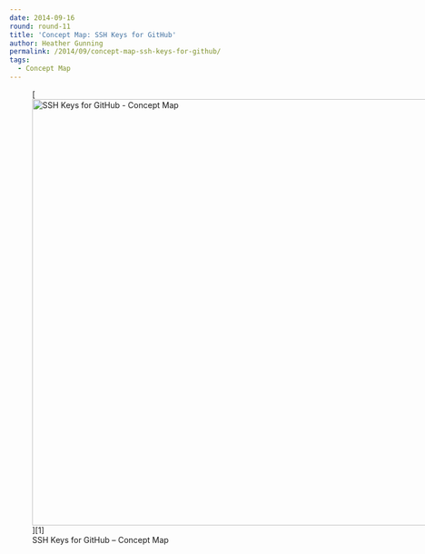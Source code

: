```yaml
---
date: 2014-09-16
round: round-11
title: 'Concept Map: SSH Keys for GitHub'
author: Heather Gunning
permalink: /2014/09/concept-map-ssh-keys-for-github/
tags:
  - Concept Map
---
```

<figure id="attachment_8689" style="width: 707px;" class="wp-caption alignnone">[<img class="size-large wp-image-8689" alt="SSH Keys for GitHub - Concept Map" src="http://teaching.software-carpentry.org/wp-content/uploads/2014/09/gunning-SSH_key-964x1024.jpg" width="707" height="751" />][1]<figcaption class="wp-caption-text">SSH Keys for GitHub &#8211; Concept Map</figcaption></figure>

 [1]: http://teaching.software-carpentry.org/wp-content/uploads/2014/09/gunning-SSH_key.jpg
